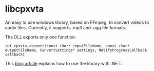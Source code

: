 libcpxvta
=========

An easy to use windows library, based on FFmpeg, to convert videos to audio files. Currently, it supports .mp3 and .ogg file formats.

The DLL exports only one function:

    int cpxvta_convert(const char* inputFileName, const char* outputFileName, ConvertSettings* settings, NotifyProgressCallback callback) 
    
This [blog article](http://www.cpawelzik.com/2013/11/libcpxvta/) explains how to use the library with .NET: 